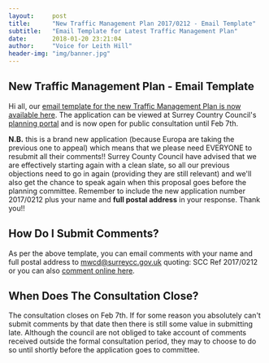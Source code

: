 ```yaml
---
layout:     post
title:      "New Traffic Management Plan 2017/0212 - Email Template"
subtitle:   "Email Template for Latest Traffic Management Plan"
date:       2018-01-20 23:21:04
author:     "Voice for Leith Hill"
header-img: "img/banner.jpg"
---
```


<h2>New Traffic Management Plan - Email Template</h2>

<p>Hi all, our <a href="/resources/tmp-0212.pdf">email template for the new Traffic Management Plan is now available here</a>. The application can be viewed at Surrey Country Council's <a href="https://planning.surreycc.gov.uk/planappdisp.aspx?AppNo=SCC%20Ref%202017/0212">planning portal</a> and is now open for public consultation until Feb 7th.</p>

<p><b>N.B.</b> this is a brand new application (because Europa are taking the previous one to appeal) which means that we please need EVERYONE to resubmit all their comments!! Surrey County Council have advised that we are effectively starting again with a clean slate, so all our previous objections need to go in again (providing they are still relevant) and we'll also get the chance to speak again when this proposal goes before the planning committee. Remember to include the new application number 2017/0212 plus your name and <b>full postal address</b> in your response. Thank you!!

<h2>How Do I Submit Comments?</h2>
<p>As per the above template, you can email comments with your name and full postal address to <a href="mailto: mwcd@surreycc.gov.uk"> mwcd@surreycc.gov.uk</a> quoting: SCC Ref 2017/0212 or you can also <a href="https://planning.surreycc.gov.uk/planappdisp.aspx?AppNo=SCC%20Ref%202017/0212">comment online here</a>.</p>

<h2>When Does The Consultation Close?</h2>
<p>The consultation closes on Feb 7th. If for some reason you absolutely can't submit comments by that date then there is still some value in submitting late. Although the council are not obliged to take account of comments received outside the formal consultation period, they may to choose to do so until shortly before the application goes to committee.</p>
